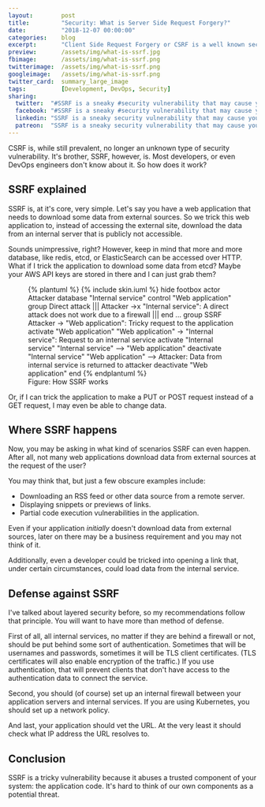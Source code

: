 ```yaml
---
layout:        post
title:         "Security: What is Server Side Request Forgery?"
date:          "2018-12-07 00:00:00"
categories:    blog
excerpt:       "Client Side Request Forgery or CSRF is a well known security vulnerability. But what is SSRF?"
preview:       /assets/img/what-is-ssrf.jpg
fbimage:       /assets/img/what-is-ssrf.png
twitterimage:  /assets/img/what-is-ssrf.png
googleimage:   /assets/img/what-is-ssrf.png
twitter_card:  summary_large_image
tags:          [Development, DevOps, Security]
sharing:
  twitter:  "#SSRF is a sneaky #security vulnerability that may cause you big headaches. Let's talk about it!" 
  facebook: "#SSRF is a sneaky #security vulnerability that may cause you big headaches. Let's talk about it!"
  linkedin: "SSRF is a sneaky security vulnerability that may cause you big headaches. Let's talk about it!"
  patreon:  "SSRF is a sneaky security vulnerability that may cause you big headaches. Let's talk about it!"
---
```


CSRF is, while still prevalent, no longer an unknown type of security vulnerability. It's brother, SSRF, however, is.
Most developers, or even DevOps engineers don't know about it. So how does it work?

## SSRF explained

SSRF is, at it's core, very simple. Let's say you have a web application that needs to download some data from external
sources. So we trick this web application to, instead of accessing the external site, download the data from an internal
server that is publicly not accessible.

Sounds unimpressive, right? However, keep in mind that more and more database, like redis, etcd, or ElasticSearch can
be accessed over HTTP. What if I trick the application to download some data from etcd? Maybe your AWS API keys are
stored in there and I can just grab them?

<figure>{% plantuml %}
{% include skin.iuml %}
hide footbox
actor Attacker
database "Internal service"
control "Web application"
group Direct attack
   |||
   Attacker ->x "Internal service": A direct attack does not work due to a firewall
   ||| 
end
...
group SSRF
   Attacker -> "Web application": Tricky request to the application
   activate "Web application"
   "Web application" -> "Internal service": Request to an internal service
   activate "Internal service"
   "Internal service" --> "Web application"
   deactivate "Internal service"
   "Web application" --> Attacker: Data from internal service is returned to attacker
   deactivate "Web application"
end
{% endplantuml %}<figcaption>Figure: How SSRF works</figcaption></figure>

Or, if I can trick the application to make a PUT or POST request instead of a GET request, I may even be able to change
data.

## Where SSRF happens

Now, you may be asking in what kind of scenarios SSRF can even happen. After all, not many web applications download
data from external sources at the request of the user?

You may think that, but just a few obscure examples include:

- Downloading an RSS feed or other data source from a remote server.
- Displaying snippets or previews of links.
- Partial code execution vulnerabilities in the application.

Even if your application *initially* doesn't download data from external sources, later on there may be a business
requirement and you may not think of it.

Additionally, even a developer could be tricked into opening a link that, under certain circumstances, could load data
from the internal service.

## Defense against SSRF

I've talked about layered security before, so my recommendations follow that principle. You will want to have more than
method of defense.

First of all, all internal services, no matter if they are behind a firewall or not, should be put behind some sort
of authentication. Sometimes that will be usernames and passwords, sometimes it will be TLS client certificates. (TLS
certificates will also enable encryption of the traffic.) If you use authentication, that will prevent clients that
don't have access to the authentication data to connect the service.

Second, you should (of course) set up an internal firewall between your application servers and internal services. If
you are using Kubernetes, you should set up a network policy.

And last, your application should vet the URL. At the very least it should check what IP address the URL resolves to.

## Conclusion

SSRF is a tricky vulnerability because it abuses a trusted component of your system: the application code. It's hard to
think of our own components as a potential threat.
